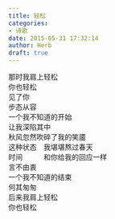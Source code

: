 ```yaml
---  
title: 轻松  
categories:  
- 诗歌  
date: 2015-05-31 17:32:14  
author: Herb  
draft: true
---  
```

那时我肩上轻松  
你也轻松  
见了你  
步态从容    
一个我不知道的开始  
让我深陷其中  
秋风忽然吹碎了我的笑靥  
这种状态　我堪堪熬过春天  
时间　　　和你给我的回应一样  
言不由衷    
一个我不知道的结束  
何其匆匆  
后来我肩上轻松  
你也轻松